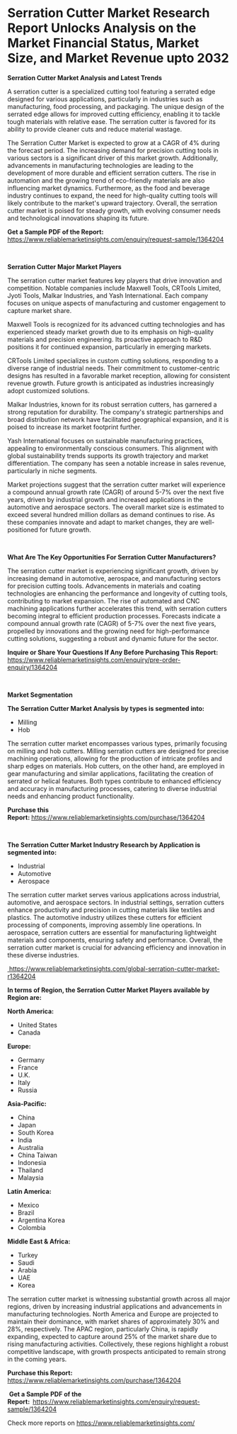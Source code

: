 <p><h1>Serration Cutter Market Research Report Unlocks Analysis on the Market Financial Status, Market Size, and Market Revenue upto 2032</h1></p><p><strong>Serration Cutter Market Analysis and Latest Trends</strong></p>
<p><p>A serration cutter is a specialized cutting tool featuring a serrated edge designed for various applications, particularly in industries such as manufacturing, food processing, and packaging. The unique design of the serrated edge allows for improved cutting efficiency, enabling it to tackle tough materials with relative ease. The serration cutter is favored for its ability to provide cleaner cuts and reduce material wastage.</p><p>The Serration Cutter Market is expected to grow at a CAGR of 4% during the forecast period. The increasing demand for precision cutting tools in various sectors is a significant driver of this market growth. Additionally, advancements in manufacturing technologies are leading to the development of more durable and efficient serration cutters. The rise in automation and the growing trend of eco-friendly materials are also influencing market dynamics. Furthermore, as the food and beverage industry continues to expand, the need for high-quality cutting tools will likely contribute to the market's upward trajectory. Overall, the serration cutter market is poised for steady growth, with evolving consumer needs and technological innovations shaping its future.</p></p>
<p><strong>Get a Sample PDF of the Report:&nbsp;</strong> <a href="https://www.reliablemarketinsights.com/enquiry/request-sample/1364204?utm_campaign=3218&utm_medium=2&utm_source=Github&utm_content=ia&utm_term=10042025&utm_id=serration-cutter">https://www.reliablemarketinsights.com/enquiry/request-sample/1364204</a></p>
<p>&nbsp;</p>
<p><strong>Serration Cutter Major Market Players</strong></p>
<p><p>The serration cutter market features key players that drive innovation and competition. Notable companies include Maxwell Tools, CRTools Limited, Jyoti Tools, Malkar Industries, and Yash International. Each company focuses on unique aspects of manufacturing and customer engagement to capture market share. </p><p>Maxwell Tools is recognized for its advanced cutting technologies and has experienced steady market growth due to its emphasis on high-quality materials and precision engineering. Its proactive approach to R&D positions it for continued expansion, particularly in emerging markets.</p><p>CRTools Limited specializes in custom cutting solutions, responding to a diverse range of industrial needs. Their commitment to customer-centric designs has resulted in a favorable market reception, allowing for consistent revenue growth. Future growth is anticipated as industries increasingly adopt customized solutions.</p><p>Malkar Industries, known for its robust serration cutters, has garnered a strong reputation for durability. The company's strategic partnerships and broad distribution network have facilitated geographical expansion, and it is poised to increase its market footprint further.</p><p>Yash International focuses on sustainable manufacturing practices, appealing to environmentally conscious consumers. This alignment with global sustainability trends supports its growth trajectory and market differentiation. The company has seen a notable increase in sales revenue, particularly in niche segments.</p><p>Market projections suggest that the serration cutter market will experience a compound annual growth rate (CAGR) of around 5-7% over the next five years, driven by industrial growth and increased applications in the automotive and aerospace sectors. The overall market size is estimated to exceed several hundred million dollars as demand continues to rise. As these companies innovate and adapt to market changes, they are well-positioned for future growth.</p></p>
<p>&nbsp;</p>
<p><strong>What Are The Key Opportunities For Serration Cutter Manufacturers?</strong></p>
<p><p>The serration cutter market is experiencing significant growth, driven by increasing demand in automotive, aerospace, and manufacturing sectors for precision cutting tools. Advancements in materials and coating technologies are enhancing the performance and longevity of cutting tools, contributing to market expansion. The rise of automated and CNC machining applications further accelerates this trend, with serration cutters becoming integral to efficient production processes. Forecasts indicate a compound annual growth rate (CAGR) of 5-7% over the next five years, propelled by innovations and the growing need for high-performance cutting solutions, suggesting a robust and dynamic future for the sector.</p></p>
<p><strong>Inquire or Share Your Questions If Any Before Purchasing This Report:</strong> <a href="https://www.reliablemarketinsights.com/enquiry/pre-order-enquiry/1364204?utm_campaign=3218&utm_medium=2&utm_source=Github&utm_content=ia&utm_term=10042025&utm_id=serration-cutter">https://www.reliablemarketinsights.com/enquiry/pre-order-enquiry/1364204</a></p>
<p>&nbsp;</p>
<p><strong>Market Segmentation</strong></p>
<p><strong>The Serration Cutter Market Analysis by types is segmented into:</strong></p>
<p><ul><li>Milling</li><li>Hob</li></ul></p>
<p><p>The serration cutter market encompasses various types, primarily focusing on milling and hob cutters. Milling serration cutters are designed for precise machining operations, allowing for the production of intricate profiles and sharp edges on materials. Hob cutters, on the other hand, are employed in gear manufacturing and similar applications, facilitating the creation of serrated or helical features. Both types contribute to enhanced efficiency and accuracy in manufacturing processes, catering to diverse industrial needs and enhancing product functionality.</p></p>
<p><strong>Purchase this Report:&nbsp;</strong><a href="https://www.reliablemarketinsights.com/purchase/1364204?utm_campaign=3218&utm_medium=2&utm_source=Github&utm_content=ia&utm_term=10042025&utm_id=serration-cutter">https://www.reliablemarketinsights.com/purchase/1364204</a></p>
<p>&nbsp;</p>
<p><strong>The Serration Cutter Market Industry Research by Application is segmented into:</strong></p>
<p><ul><li>Industrial</li><li>Automotive</li><li>Aerospace</li></ul></p>
<p><p>The serration cutter market serves various applications across industrial, automotive, and aerospace sectors. In industrial settings, serration cutters enhance productivity and precision in cutting materials like textiles and plastics. The automotive industry utilizes these cutters for efficient processing of components, improving assembly line operations. In aerospace, serration cutters are essential for manufacturing lightweight materials and components, ensuring safety and performance. Overall, the serration cutter market is crucial for advancing efficiency and innovation in these diverse industries.</p></p>
<p><a href="https://www.reliablemarketinsights.com/global-serration-cutter-market-r1364204?utm_campaign=3218&utm_medium=2&utm_source=Github&utm_content=ia&utm_term=10042025&utm_id=serration-cutter">&nbsp;https://www.reliablemarketinsights.com/global-serration-cutter-market-r1364204</a></p>
<p><strong>In terms of Region, the Serration Cutter Market Players available by Region are:</strong></p>
<p>
    <p> <strong> North America: </strong>
        <ul>
            <li>United States</li>
            <li>Canada</li>
        </ul>
        </p> 
    <p> <strong> Europe: </strong>
        <ul>
            <li>Germany</li>
            <li>France</li>
            <li>U.K.</li>
            <li>Italy</li>
            <li>Russia</li>
        </ul>
        </p> 
    <p> <strong> Asia-Pacific: </strong>
        <ul>
            <li>China</li>
            <li>Japan</li>
            <li>South Korea</li>
            <li>India</li>
            <li>Australia</li>
            <li>China Taiwan</li>
            <li>Indonesia</li>
            <li>Thailand</li>
            <li>Malaysia</li>
        </ul>
        </p> 
    <p> <strong> Latin America: </strong>
        <ul>
            <li>Mexico</li>
            <li>Brazil</li>
            <li>Argentina Korea</li>
            <li>Colombia</li>
        </ul>
        </p> 
    <p> <strong> Middle East & Africa: </strong>
        <ul>
            <li>Turkey</li>
            <li>Saudi</li>
            <li>Arabia</li>
            <li>UAE</li>
            <li>Korea</li>
        </ul>
    </p>
    </p>
<p><p>The serration cutter market is witnessing substantial growth across all major regions, driven by increasing industrial applications and advancements in manufacturing technologies. North America and Europe are projected to maintain their dominance, with market shares of approximately 30% and 28%, respectively. The APAC region, particularly China, is rapidly expanding, expected to capture around 25% of the market share due to rising manufacturing activities. Collectively, these regions highlight a robust competitive landscape, with growth prospects anticipated to remain strong in the coming years.</p></p>
<p><strong>Purchase this Report: </strong><a href="https://www.reliablemarketinsights.com/purchase/1364204?utm_campaign=3218&utm_medium=2&utm_source=Github&utm_content=ia&utm_term=10042025&utm_id=serration-cutter">https://www.reliablemarketinsights.com/purchase/1364204</a></p>
<p>&nbsp;<strong>Get a Sample PDF of the Report:&nbsp;&nbsp;</strong><a href="https://www.reliablemarketinsights.com/enquiry/request-sample/1364204?utm_campaign=3218&utm_medium=2&utm_source=Github&utm_content=ia&utm_term=10042025&utm_id=serration-cutter">https://www.reliablemarketinsights.com/enquiry/request-sample/1364204</a></p>
<p><strong></strong></p>
<p>Check more reports on <a href="https://www.reliablemarketinsights.com/?utm_campaign=3218&utm_medium=2&utm_source=Github&utm_content=ia&utm_term=10042025&utm_id=serration-cutter">https://www.reliablemarketinsights.com/</a></p>